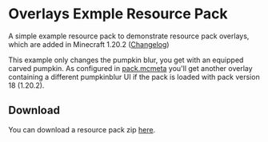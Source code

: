 # Overlays Exmple Resource Pack
A simple example resource pack to demonstrate resource pack overlays, which are added in Minecraft 1.20.2 ([Changelog](https://www.minecraft.net/de-de/article/minecraft-java-edition-1-20-2))

This example only changes the pumpkin blur, you get with an equipped carved pumpkin. As configured in [pack.mcmeta](pack.mcmeta) you'll get another overlay containing a different pumpkinblur UI if the pack is loaded with pack version 18 (1.20.2).

## Download

You can download a resource pack zip [here](https://github.com/MrKinau/resource-pack-overlays-example/releases).